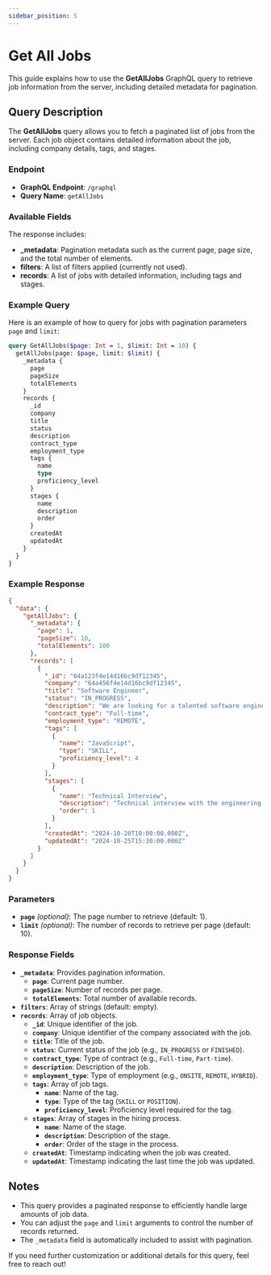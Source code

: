 ```yaml
---
sidebar_position: 5
---
```


# Get All Jobs

This guide explains how to use the **GetAllJobs** GraphQL query to retrieve job information from the server, including detailed metadata for pagination.

## Query Description

The **GetAllJobs** query allows you to fetch a paginated list of jobs from the server. Each job object contains detailed information about the job, including company details, tags, and stages.

### Endpoint

- **GraphQL Endpoint**: `/graphql`
- **Query Name**: `getAllJobs`

### Available Fields

The response includes:
- **_metadata**: Pagination metadata such as the current page, page size, and the total number of elements.
- **filters**: A list of filters applied (currently not used).
- **records**: A list of jobs with detailed information, including tags and stages.

### Example Query

Here is an example of how to query for jobs with pagination parameters `page` and `limit`:

```graphql
query GetAllJobs($page: Int = 1, $limit: Int = 10) {
  getAllJobs(page: $page, limit: $limit) {
    _metadata {
      page
      pageSize
      totalElements
    }
    records {
      _id
      company
      title
      status
      description
      contract_type
      employment_type
      tags {
        name
        type
        proficiency_level
      }
      stages {
        name
        description
        order
      }
      createdAt
      updatedAt
    }
  }
}
```

### Example Response

```json
{
  "data": {
    "getAllJobs": {
      "_metadata": {
        "page": 1,
        "pageSize": 10,
        "totalElements": 100
      },
      "records": [
        {
          "_id": "64a123f4e14d16bc9df12345",
          "company": "64a456f4e14d16bc9df12345",
          "title": "Software Engineer",
          "status": "IN_PROGRESS",
          "description": "We are looking for a talented software engineer...",
          "contract_type": "Full-time",
          "employment_type": "REMOTE",
          "tags": [
            {
              "name": "JavaScript",
              "type": "SKILL",
              "proficiency_level": 4
            }
          ],
          "stages": [
            {
              "name": "Technical Interview",
              "description": "Technical interview with the engineering team",
              "order": 1
            }
          ],
          "createdAt": "2024-10-20T10:00:00.000Z",
          "updatedAt": "2024-10-25T15:30:00.000Z"
        }
      ]
    }
  }
}
```

### Parameters

- **`page`** _(optional)_: The page number to retrieve (default: 1).
- **`limit`** _(optional)_: The number of records to retrieve per page (default: 10).

### Response Fields

- **`_metadata`**: Provides pagination information.
  - **`page`**: Current page number.
  - **`pageSize`**: Number of records per page.
  - **`totalElements`**: Total number of available records.
- **`filters`**: Array of strings (default: empty).
- **`records`**: Array of job objects.
  - **`_id`**: Unique identifier of the job.
  - **`company`**: Unique identifier of the company associated with the job.
  - **`title`**: Title of the job.
  - **`status`**: Current status of the job (e.g., `IN_PROGRESS` or `FINISHED`).
  - **`contract_type`**: Type of contract (e.g., `Full-time`, `Part-time`).
  - **`description`**: Description of the job.
  - **`employment_type`**: Type of employment (e.g., `ONSITE`, `REMOTE`, `HYBRID`).
  - **`tags`**: Array of job tags.
    - **`name`**: Name of the tag.
    - **`type`**: Type of the tag (`SKILL` or `POSITION`).
    - **`proficiency_level`**: Proficiency level required for the tag.
  - **`stages`**: Array of stages in the hiring process.
    - **`name`**: Name of the stage.
    - **`description`**: Description of the stage.
    - **`order`**: Order of the stage in the process.
  - **`createdAt`**: Timestamp indicating when the job was created.
  - **`updatedAt`**: Timestamp indicating the last time the job was updated.

## Notes

- This query provides a paginated response to efficiently handle large amounts of job data.
- You can adjust the `page` and `limit` arguments to control the number of records returned.
- The `_metadata` field is automatically included to assist with pagination.

If you need further customization or additional details for this query, feel free to reach out!

